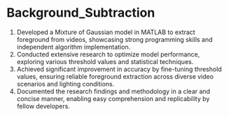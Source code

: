 # Background_Subtraction
1. Developed a Mixture of Gaussian model in MATLAB to extract foreground from videos, showcasing strong programming skills and independent algorithm implementation.
2. Conducted extensive research to optimize model performance, exploring various threshold values and statistical techniques.
3. Achieved significant improvement in accuracy by fine-tuning threshold values, ensuring reliable foreground extraction across diverse video scenarios and lighting conditions.
4. Documented the research findings and methodology in a clear and concise manner, enabling easy comprehension and replicability by fellow developers.
